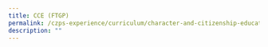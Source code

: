 ```yaml
---
title: CCE (FTGP)
permalink: /czps-experience/curriculum/character-and-citizenship-education/cce-ftgp/
description: ""
---
```

